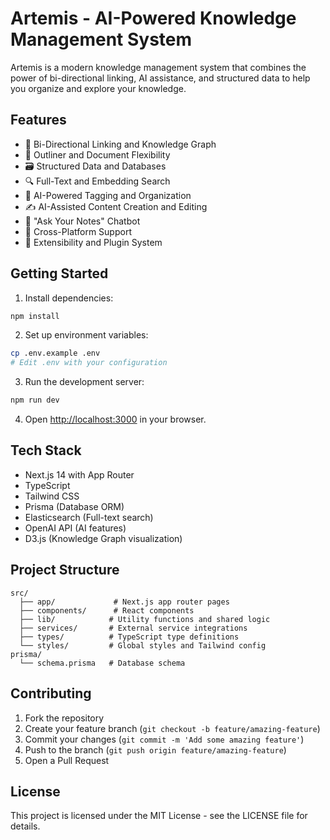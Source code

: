 # Artemis - AI-Powered Knowledge Management System

Artemis is a modern knowledge management system that combines the power of bi-directional linking, AI assistance, and structured data to help you organize and explore your knowledge.

## Features

- 🔗 Bi-Directional Linking and Knowledge Graph
- 📝 Outliner and Document Flexibility
- 🗃️ Structured Data and Databases
- 🔍 Full-Text and Embedding Search
- 🤖 AI-Powered Tagging and Organization
- ✍️ AI-Assisted Content Creation and Editing
- 💬 "Ask Your Notes" Chatbot
- 📱 Cross-Platform Support
- 🔌 Extensibility and Plugin System

## Getting Started

1. Install dependencies:

```bash
npm install
```

2. Set up environment variables:

```bash
cp .env.example .env
# Edit .env with your configuration
```

3. Run the development server:

```bash
npm run dev
```

4. Open [http://localhost:3000](http://localhost:3000) in your browser.

## Tech Stack

- Next.js 14 with App Router
- TypeScript
- Tailwind CSS
- Prisma (Database ORM)
- Elasticsearch (Full-text search)
- OpenAI API (AI features)
- D3.js (Knowledge Graph visualization)

## Project Structure

```
src/
  ├── app/             # Next.js app router pages
  ├── components/      # React components
  ├── lib/            # Utility functions and shared logic
  ├── services/       # External service integrations
  ├── types/          # TypeScript type definitions
  └── styles/         # Global styles and Tailwind config
prisma/
  └── schema.prisma   # Database schema
```

## Contributing

1. Fork the repository
2. Create your feature branch (`git checkout -b feature/amazing-feature`)
3. Commit your changes (`git commit -m 'Add some amazing feature'`)
4. Push to the branch (`git push origin feature/amazing-feature`)
5. Open a Pull Request

## License

This project is licensed under the MIT License - see the LICENSE file for details.
